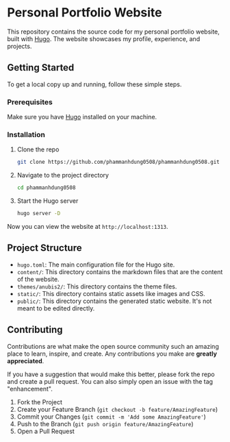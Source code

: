 # Personal Portfolio Website

This repository contains the source code for my personal portfolio website, built with [Hugo](https://gohugo.io/). The website showcases my profile, experience, and projects.

## Getting Started

To get a local copy up and running, follow these simple steps.

### Prerequisites

Make sure you have [Hugo](https://gohugo.io/getting-started/installing/) installed on your machine.

### Installation

1.  Clone the repo
    ```sh
    git clone https://github.com/phammanhdung0508/phammanhdung0508.git
    ```
2.  Navigate to the project directory
    ```sh
    cd phammanhdung0508
    ```
3.  Start the Hugo server
    ```sh
    hugo server -D
    ```
Now you can view the website at `http://localhost:1313`.

## Project Structure

*   `hugo.toml`: The main configuration file for the Hugo site.
*   `content/`: This directory contains the markdown files that are the content of the website.
*   `themes/anubis2/`: This directory contains the theme files.
*   `static/`: This directory contains static assets like images and CSS.
*   `public/`: This directory contains the generated static website. It's not meant to be edited directly.

## Contributing

Contributions are what make the open source community such an amazing place to learn, inspire, and create. Any contributions you make are **greatly appreciated**.

If you have a suggestion that would make this better, please fork the repo and create a pull request. You can also simply open an issue with the tag "enhancement".

1.  Fork the Project
2.  Create your Feature Branch (`git checkout -b feature/AmazingFeature`)
3.  Commit your Changes (`git commit -m 'Add some AmazingFeature'`)
4.  Push to the Branch (`git push origin feature/AmazingFeature`)
5.  Open a Pull Request